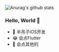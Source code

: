 ![Anurag's github stats](https://github-readme-stats.vercel.app/api?username=Adrift001&show_icons=true)

### Hello, World 👋

-  半吊子iOS开发
- 😂 会点Flutter
- 🙂 会点其他的
